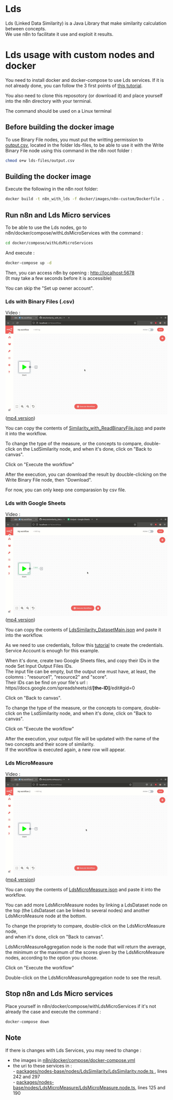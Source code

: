 # Lds

Lds (Linked Data Similarity) is a Java Library that make similarity calculation between concepts.</br>
We use n8n to facilitate it use and exploit it results.

# Lds usage with custom nodes and docker

You need to install docker and docker-compose to use Lds services. If it is not already done, you can follow the 3 first points of [this tutorial](https://docs.n8n.io/hosting/server-setups/docker-compose/).

You also need to clone this reposotory (or download it) and place yourself into the n8n directory with your terminal.

The command should be used on a Linux terminal

## Before building the docker image

To use Binary File nodes, you must put the writting permission to [output.csv](https://github.com/Eli6a/n8n/blob/master/lds-files/output.csv), located in the folder lds-files, to be able to use it with the Write Binary File node using this command in the n8n root folder :
```bash
chmod o+w lds-files/output.csv
```

## Building the docker image

Execute the following in the n8n root folder:
```bash
docker build -t n8n_with_lds -f docker/images/n8n-custom/Dockerfile .
```

## Run n8n and Lds Micro services

To be able to use the Lds nodes, go to n8n/docker/compose/withLdsMicroServices with the command :
```bash
cd docker/compose/withLdsMicroServices
```
And execute :
```bash
docker-compose up -d
```

Then, you can access n8n by opening : [http://localhost:5678](http://localhost:5678)</br>
(It may take a few seconds before it is accessible)

You can skip the "Set up owner account".

### Lds with Binary Files (.csv)

Video : ![](https://github.com/Eli6a/n8n/blob/master/workflow-examples/video-examples/LdsSimilarity_with_ReadBinaryFile.gif)
([mp4 version](https://raw.githubusercontent.com/Eli6a/n8n/master/workflow-examples/video-examples/LdsSimilarity_with_ReadBinaryFile.mp4))

You can copy the contents of [Similarity_with_ReadBinaryFile.json](https://github.com/Eli6a/n8n/blob/master/workflow-examples/Similarity_with_ReadBinaryFile.json) and paste it into the workflow.

To change the type of the measure, or the concepts to compare, double-click on the LsdSimilarity node, 
and when it's done, click on "Back to canvas".

Click on "Execute the workflow"

After the execution, you can download the result by doucble-clicking on the Write Binary File node, then "Download".

For now, you can only keep one comparasion by csv file.

### Lds with Google Sheets

Video : ![](https://github.com/Eli6a/n8n/blob/master/workflow-examples/video-examples/LdsSimilarity_DatasetMain.gif)
([mp4 version](https://raw.githubusercontent.com/Eli6a/n8n/master/workflow-examples/video-examples/LdsSimilarity_DatasetMain.mp4))

You can copy the contents of [LdsSimilarity_DatasetMain.json](https://github.com/Eli6a/n8n/blob/master/workflow-examples/LdsSimilarity_DatasetMain.json) and paste it into the workflow.

As we need to use credentials, follow this [tutorial](https://docs.n8n.io/integrations/credentials/google/) to create the credentials. Service Account is enough for this example.

When it's done, create two Google Sheets files, and copy their IDs in the node Set Input Output Files IDs.</br>
The input file can be empty, but the output one must have, at least, the colomns : "resource1", "resource2" and "score". </br>
Their IDs can be find on your file's url : ht<span>tps//docs.google.</span>com/spreadsheets/d/<span>**[the-ID]**/edit#gid=0</span>

Click on "Back to canvas".

To change the type of the measure, or the concepts to compare, double-click on the LsdSimilarity node, 
and when it's done, click on "Back to canvas".

Click on "Execute the workflow"

After the execution, your output file will be updated with the name of the two concepts and their score of similarity. </br>
If the workflow is executed again, a new row will appear.

### Lds MicroMeasure

Video : ![](https://github.com/Eli6a/n8n/blob/master/workflow-examples/video-examples/LdsMicroMeasure.gif)
([mp4 version](https://raw.githubusercontent.com/Eli6a/n8n/master/workflow-examples/video-examples/LdsMicroMeasure.mp4))

You can copy the contents of [LdsMicroMeasure.json](https://github.com/Eli6a/n8n/blob/master/workflow-examples/LdsMicroMeasure.json) and paste it into the workflow.

You can add more LdsMicroMeasure nodes by linking a LdsDataset node on the top (the LdsDataset can be linked to several nodes) and another LdsMicroMeasure node at the bottom.

To change the propriety to compare, double-click on the LdsMicroMeasure node, </br>
and when it's done, click on "Back to canvas".

LdsMicroMeasureAggregation node is the node that will return the average, the minimum or the maximum of the scores given by the LdsMicroMeasure nodes, according to the option you choose.

Click on "Execute the workflow"

Double-click on the LdsMicroMeasureAggregation node to see the result.

## Stop n8n and Lds Micro services

Place yourself in n8n/docker/compose/withLdsMicroServices if it's not already the case and execute the command :
```bash
docker-compose down
```

## Note

If there is changes with Lds Services, you may need to change :
- the images in [n8n/docker/compose/docker-compose.yml](https://github.com/Eli6a/n8n/blob/master/docker/compose/withLdsMicroServices/docker-compose.yml)
- the uri to these services in :</br>
				- [packages/nodes-base/nodes/LdsSimilarity/LdsSimilarity.node.ts ](https://github.com/Eli6a/n8n/blob/master/packages/nodes-base/nodes/LdsSimilarity/LdsSimilarity.node.ts), lines 242 and 297</br>
				- [packages/nodes-base/nodes/LdsMicroMeasure/LdsMicroMeasure.node.ts](https://github.com/Eli6a/n8n/blob/master/packages/nodes-base/nodes/LdsMicroMeasure/LdsMicroMeasure.node.ts), lines 125 and 190


